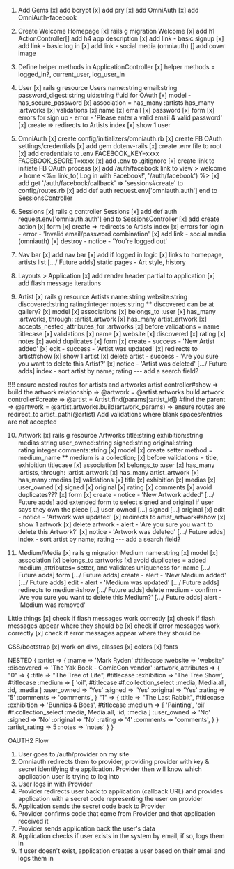 1. Add Gems
[x] add bcrypt
[x] add pry
[x] add OmniAuth
[x] add OmniAuth-facebook

2. Create Welcome Homepage
[x] rails g migration Welcome
[x] add h1 ActionController[] add h4 app description
[x] add link - basic signup
[x] add link - basic log in
[x] add link - social media (omniauth)
[] add cover image

3. Define helper methods in ApplicationController
[x] helper methods = logged_in?, current_user, log_user_in

4. User
[x] rails g resource Users name:string email:string password_digest:string uid:string
  #uid for OAuth
[x] model - has_secure_password
  [x] association = has_many :artists has_many :artworks
  [x] validations
    [x] name
    [x] email
    [x] password
[x] form
  [x] errors for sign up - error - 'Please enter a valid email & valid password'
  [x] create => redirects to Artists index
[x] show 1 user

5. OmniAuth
[x] create config/initializers/omniauth.rb
[x] create FB OAuth settings/credentials
[x] add gem dotenv-rails
[x] create .env file to root
[x] add credentials to .env
  FACEBOOK_KEY=xxxx
  FACEBOOK_SECRET=xxxx
[x] add .env to .gitignore
[x] create link to initiate FB OAuth process
  [x] add /auth/facebook link to view > welcome > home
  <%= link_to('Log in with Facebook!', '/auth/facebook') %>
  [x] add get '/auth/facebook/callback' => 'sessions#create' to config/routes.rb
[x] add def auth request.env['omniauth.auth'] end to SessionsController

6. Sessions
[x] rails g controller Sessions
[x] add def auth request.env['omniauth.auth'] end to SessionsController
[x] add create action
[x] form
  [x] create => redirects to Artists index
  [x] errors for login - error - 'Invalid email/password combination'
  [x] add link - social media (omniauth)
[x] destroy - notice - 'You're logged out'

7. Nav bar
[x] add nav bar
[x] add if logged in logic
  [x] links to homepage, artists list
  [.../ Future adds] static pages - Art style, history

8. Layouts > Application
[x] add render header partial to application
[x] add flash message iterations

9. Artist
[x] rails g resource Artists name:string website:string discovered:string rating:integer notes:string
** discovered can be at gallery?
[x] model
  [x] associations
    [x] belongs_to :user
    [x] has_many :artworks, through: :artist_artwork
    [x] has_many artist_artwork
  [x] accepts_nested_attributes_for :artworks
  [x] before validations = name titlecase
  [x] validations
    [x] name
    [x] website
    [x] discovered
    [x] rating
    [x] notes
  [x] avoid duplicates
[x] form
  [x] create - success - 'New Artist added'
  [x] edit - success - 'Artist was updated'
  [x] redirects to artist#show
[x] show 1 artist
  [x] delete artist - success - 'Are you sure you want to delete this Artist?'
  [x] notice - 'Artist was deleted'
[.../ Future adds] index - sort artist by name; rating --- add a search field?

!!!!
  ensure nested routes for artists and artworks
  artist controller#show => build the artwork relationship => @artwork = @artist.artworks.build
  artwork controller#create => @artist = Artist.find(params[:artist_id]) #find the parent
                            => @artwork = @artist.artworks.build(artwork_params)
                            => ensure routes are redirect_to artist_path(@artist)
  Add validations where blank spaces/entries are not accepted

10. Artwork
[x] rails g resource Artworks title:string exhibition:string medias:string user_owned:string signed:string original:string rating:integer comments:string
[x] model
  [x] create setter method = medium_name ** medium is a collection;
  [x] before validations = title, exhibition titlecase
  [x] association
    [x] belongs_to :user
    [x] has_many :artists, through: :artist_artwork
    [x] has_many artist_artwork
    [x] has_many :medias
  [x] validations
    [x] title
    [x] exhibition
    [x] medias
    [x] user_owned
    [x] signed
    [x] original
    [x] rating
    [x] comments
  [x] avoid duplicates???
[x] form
  [x] create - notice - 'New Artwork added'
    [.../ Future adds] add extended form to select signed and original if user says they own the piece
      [...] user_owned
      [...] signed
      [...] original
  [x] edit - notice - 'Artwork was updated'
  [x] redirects to artist_artwork#show
[x] show 1 artwork
  [x] delete artwork - alert - 'Are you sure you want to delete this Artwork?'
  [x] notice - 'Artwork was deleted'
[.../ Future adds] index - sort artist by name; rating --- add a search field?

11. Medium/Media
[x] rails g migration Medium name:string
[x] model
  [x] association
    [x] belongs_to :artworks
  [x] avoid duplicates = added medium_attributes= setter, and validates uniqueness for :name
[.../ Future adds] form
  [.../ Future adds] create - alert - 'New Medium added'
  [.../ Future adds] edit - alert - 'Medium was updated'
  [.../ Future adds] redirects to medium#show
[.../ Future adds] delete medium - confirm - 'Are you sure you want to delete this Medium?'
[.../ Future adds] alert - 'Medium was removed'

Little things
[x] check if flash messages work correctly
[x] check if flash messages appear where they should be
[x] check if error messages work correctly
[x] check if error messages appear where they should be

CSS/bootstrap
[x] work on divs, classes
[x] colors
[x] fonts

NESTED
{
  :artist => {
    :name => 'Mark Ryden'      #titlecase
    :website => 'website'
    :discovered => 'The Yak Book - ComicCon vendor'
    :artwork_attributes => {
      "0" => {
        :title => "The Tree of Life", #titlecase
        :exhibition => 'The Tree Show', #titlecase
        :medium => [
          'oil',      #titlecase #f.collection_select :media, Media.all, :id, :media
          ]
        :user_owned => 'Yes'
        :signed => 'Yes'
        :original => 'Yes'
        :rating => '5'
        :comments => 'comments',
      }
      "1" => {
        :title => "The Last Rabbit", #titlecase
        :exhibition => 'Bunnies & Bees', #titlecase
        :medium => [
          'Painting',
          'oil'     #f.collection_select :media, Media.all, :id, :media
          ]
        :user_owned => 'No'
        :signed => 'No'
        :original => 'No'
        :rating => '4'
        :comments => 'comments',
      }
    }
    :artist_rating => 5
    :notes => 'notes'
  }
}

OAUTH2 Flow
1. User goes to /auth/provider on my site
2. Omniauth redirects them to provider, providing provider with key & secret identifying the application. Provider then will know which application user is trying to log into
3. User logs in with Provider
4. Provider redirects user back to application (callback URL) and provides application with a secret code representing the user on provider
5. Application sends the secret code back to Provider
6. Provider confirms code that came from Provider and that application received it
7. Provider sends application back the user's data
8. Application checks if user exists in the system by email, if so, logs them in
9. If user doesn't exist, application creates a user based on their email and logs them in
